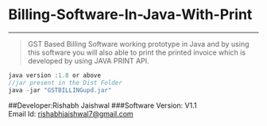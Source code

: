 # Billing-Software-In-Java-With-Print
____



>GST Based Billing Software working prototype in Java and by using this software you will also able to print the printed invoice which is developed by using JAVA PRINT API.


```java
java version :1.8 or above
//jar present in the Dist Folder
java -jar "GSTBILLINGupd.jar" 
```

##Developer:Rishabh Jaishwal
###Software Version: V1.1<br>
Email Id: rishabhjaishwal7@gmail.com<br>
